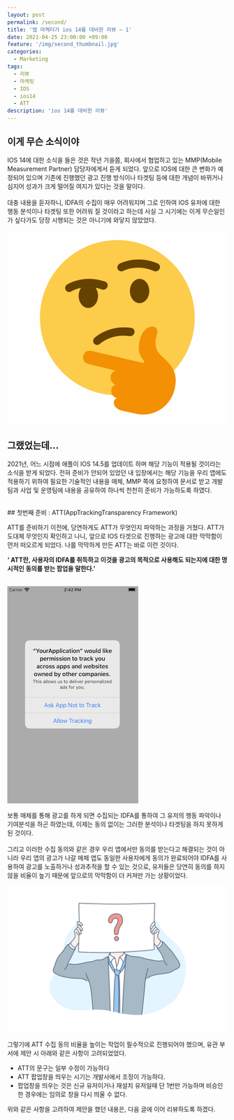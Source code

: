 ```yaml
---
layout: post
permalink: /second/
title: '앱 마케터가 ios 14를 대비한 리뷰 – 1'
date: 2021-04-25 23:00:00 +09:00
feature: '/img/second_thumbnail.jpg'
categories:
  - Marketing
tags:
  - 리뷰
  - 마케팅
  - IOS
  - ios14
  - ATT
description: 'ios 14를 대비한 리뷰'
---
```

## 이게 무슨 소식이야

IOS 14에 대한 소식을 들은 것은 작년 가을쯤, 회사에서 협업하고 있는 MMP(Mobile Measurement Partner) 담당자에게서 듣게 되었다. 앞으로 IOS에 대한 큰 변화가 예정되어 있으며 기존에 진행했던 광고 진행 방식이나 타겟팅 등에 대한 개념이 바뀌거나 심지어 성과가 크게 떨어질 여지가 있다는 것을 말이다. <br><br> 대충 내용을 듣자하니, IDFA의 수집이 매우 어려워지며 그로 인하여 IOS 유저에 대한 행동 분석이나 타겟팅 또한 어려워 질 것이라고 하는데 사실 그 시기에는 이게 무슨일인가 싶다가도 당장 시행되는 것은 아니기에 와닿지 않았었다.

 ![a](/img/hummm.png)



## 그랬었는데...

2021년, 어느 시점에 애플이 IOS 14.5를 업데이트 하며 해당 기능이 적용될 것이라는 소식을 받게 되었다. 전혀 준비가 안되어 있었던 내 입장에서는 해당 기능을 우리 앱에도 적용하기 위하여 필요한 기술적인 내용을 매체, MMP 쪽에 요청하여 문서로 받고 개발팀과 사업 및 운영팀에 내용을 공유하여 하나씩 천천히 준비가 가능하도록 하였다.


<br>
## 첫번째 준비 : ATT(AppTrackingTransparency Framework)

ATT를 준비하기 이전에, 당연하게도 ATT가 무엇인지 파악하는 과정을 거쳤다. ATT가 도대체 무엇인지 확인하고 나니, 앞으로 IOS 타겟으로 진행하는 광고에 대한 막막함이 먼저 떠오르게 되었다. 나를 막막하게 만든 ATT는 바로 이런 것이다.<br>

**‘ ATT란, 사용자의 IDFA를 취득하고 이것을 광고의 목적으로 사용해도 되는지에 대한 명시적인 동의를 받는 팝업을 말한다.’**  
<br>

![b](/img/ATT.png)

보통 매체를 통해 광고를 하게 되면 수집되는 IDFA를 통하여 그 유저의 행동 파악이나 기여분석을 하곤 하였는데, 이제는 동의 없이는 그러한 분석이나 타겟팅을 하지 못하게 된 것이다. <br><br> 그리고 이러한 수집 동의와 같은 경우 우리 앱에서만 동의를 받는다고 해결되는 것이 아니라 우리 앱의 광고가 나갈 매체 앱도 동일한 사용자에게 동의가 완료되어야 IDFA를 사용하여 광고를 노출하거나 성과추적을 할 수 있는 것으로, 유저들은 당연히 동의를 하지 않을 비율이 높기 때문에 앞으로의 막막함이 더 커져만 가는 상황이었다.

![c](/img/think.jpg)

그렇기에 ATT 수집 동의 비율을 높이는 작업이 필수적으로 진행되어야 했으며, 유관 부서에 제안 시 아래와 같은 사항이 고려되었었다.
  - ATT의 문구는 일부 수정이 가능하다
  - ATT 팝업창을 띄우는 시기는 개발사에서 조정이 가능하다.
  - 팝업창을 띄우는 것은 신규 유저이거나 재설치 유저일때 단 1번만 가능하며 비승인 한 경우에는 임의로 창을 다시 띄울 수 없다.

위와 같은 사항을 고려하여 제안을 했던 내용은, 다음 글에 이어 리뷰하도록 하겠다.
